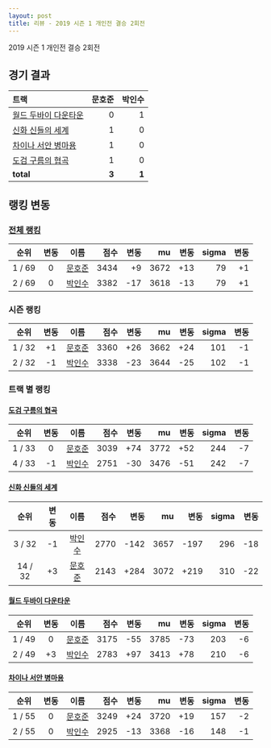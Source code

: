 ```yaml
---
layout: post
title: 리뷰 - 2019 시즌 1 개인전 결승 2회전
---
```


2019 시즌 1 개인전 결승 2회전


## 경기 결과

| 트랙 | 문호준 | 박인수 |
|:---|---:|---:|
| [월드 두바이 다운타운](../dubai) | 0 | 1 |
| [신화 신들의 세계](../shinsegye) | 1 | 0 |
| [차이나 서안 병마용](../byeongma) | 1 | 0 |
| [도검 구름의 협곡](../hyupgog) | 1 | 0 |
| __total__ | __3__ | __1__ |


## 랭킹 변동


### [전체 랭킹](../singles-full)

| 순위 | 변동 | 이름 | 점수 | 변동 | mu | 변동 | sigma | 변동 |
|:---:|:---:|:---:|---:|---:|---:|---:|---:|---:|
| 1 / 69 | 0 | [문호준](../munhojun) | 3434 | +9 | 3672 | +13 | 79 | +1 |
| 2 / 69 | 0 | [박인수](../bakinsu) | 3382 | -17 | 3618 | -13 | 79 | +1 |

### 시즌 랭킹

| 순위 | 변동 | 이름 | 점수 | 변동 | mu | 변동 | sigma | 변동 |
|:---:|:---:|:---:|---:|---:|---:|---:|---:|---:|
| 1 / 32 | +1 | [문호준](../munhojun) | 3360 | +26 | 3662 | +24 | 101 | -1 |
| 2 / 32 | -1 | [박인수](../bakinsu) | 3338 | -23 | 3644 | -25 | 102 | -1 |

### 트랙 별 랭킹


#### [도검 구름의 협곡](../hyupgog)

| 순위 | 변동 | 이름 | 점수 | 변동 | mu | 변동 | sigma | 변동 |
|:---:|:---:|:---:|---:|---:|---:|---:|---:|---:|
| 1 / 33 | 0 | [문호준](../munhojun) | 3039 | +74 | 3772 | +52 | 244 | -7 |
| 4 / 33 | -1 | [박인수](../bakinsu) | 2751 | -30 | 3476 | -51 | 242 | -7 |

#### [신화 신들의 세계](../shinsegye)

| 순위 | 변동 | 이름 | 점수 | 변동 | mu | 변동 | sigma | 변동 |
|:---:|:---:|:---:|---:|---:|---:|---:|---:|---:|
| 3 / 32 | -1 | [박인수](../bakinsu) | 2770 | -142 | 3657 | -197 | 296 | -18 |
| 14 / 32 | +3 | [문호준](../munhojun) | 2143 | +284 | 3072 | +219 | 310 | -22 |

#### [월드 두바이 다운타운](../dubai)

| 순위 | 변동 | 이름 | 점수 | 변동 | mu | 변동 | sigma | 변동 |
|:---:|:---:|:---:|---:|---:|---:|---:|---:|---:|
| 1 / 49 | 0 | [문호준](../munhojun) | 3175 | -55 | 3785 | -73 | 203 | -6 |
| 2 / 49 | +3 | [박인수](../bakinsu) | 2783 | +97 | 3413 | +78 | 210 | -6 |

#### [차이나 서안 병마용](../byeongma)

| 순위 | 변동 | 이름 | 점수 | 변동 | mu | 변동 | sigma | 변동 |
|:---:|:---:|:---:|---:|---:|---:|---:|---:|---:|
| 1 / 55 | 0 | [문호준](../munhojun) | 3249 | +24 | 3720 | +19 | 157 | -2 |
| 2 / 55 | 0 | [박인수](../bakinsu) | 2925 | -13 | 3368 | -16 | 148 | -1 |
